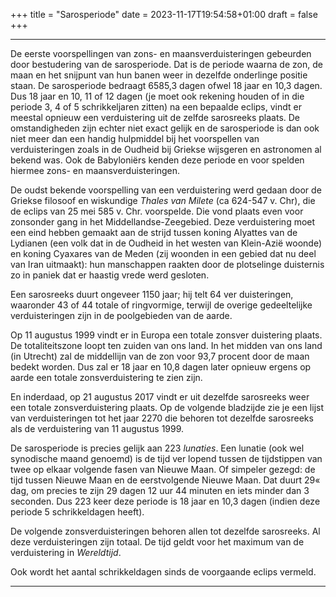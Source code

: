 +++
title = "Sarosperiode"
date = 2023-11-17T19:54:58+01:00
draft = false
+++

---
De eerste voorspellingen van zons- en maansverduisteringen gebeurden
door bestudering van de sarosperiode. Dat is de periode waarna de zon,
de maan en het snijpunt van hun banen weer in dezelfde onderlinge
positie staan. De sarosperiode bedraagt 6585,3 dagen ofwel 18 jaar en
10,3 dagen. Dus 18 jaar en 10, 11 of 12 dagen (je moet ook rekening
houden of in die periode 3, 4 of 5 schrikkeljaren zitten) na een
bepaalde eclips, vindt er meestal opnieuw een verduistering uit de
zelfde sarosreeks plaats. De omstandigheden zijn echter niet exact
gelijk en de sarosperiode is dan ook niet meer dan een handig hulpmiddel
bij het voorspellen van verduisteringen zoals in de Oudheid bij Griekse
wijsgeren en astronomen al bekend was. Ook de Babyloniërs kenden deze
periode en voor spelden hiermee zons- en maansverduisteringen.

De oudst bekende voorspelling van een verduistering werd gedaan door de
Griekse filosoof en wiskundige *Thales van Milete* (ca 624-547 v. Chr),
die de eclips van 25 mei 585 v. Chr. voorspelde. Die vond plaats even
voor zonsonder gang in het Middellandse-Zeegebied. Deze verduistering
moet een eind hebben gemaakt aan de strijd tussen koning Alyattes van de
Lydianen (een volk dat in de Oudheid in het westen van Klein-Azië
woonde) en koning Cyaxares van de Meden (zij woonden in een gebied dat
nu deel van Iran uitmaakt): hun manschappen raakten door de plotselinge
duisternis zo in paniek dat er haastig vrede werd gesloten.

Een sarosreeks duurt ongeveer 1150 jaar; hij telt 64 ver duisteringen,
waaronder 43 of 44 totale of ringvormige, terwijl de overige
gedeeltelijke verduisteringen zijn in de poolgebieden van de aarde.

Op 11 augustus 1999 vindt er in Europa een totale zonsver duistering
plaats. De totaliteitszone loopt ten zuiden van ons land. In het midden
van ons land (in Utrecht) zal de middellijn van de zon voor 93,7 procent
door de maan bedekt worden. Dus zal er 18 jaar en 10,8 dagen later
opnieuw ergens op aarde een totale zonsverduistering te zien zijn.

En inderdaad, op 21 augustus 2017 vindt er uit dezelfde sarosreeks weer
een totale zonsverduistering plaats. Op de volgende bladzijde zie je een
lijst van verduisteringen tot het jaar 2270 die behoren tot dezelfde
sarosreeks als de verduistering van 11 augustus 1999.

De sarosperiode is precies gelijk aan 223 *lunaties*. Een lunatie (ook
wel synodische maand genoemd) is de tijd ver lopend tussen de
tijdstippen van twee op elkaar volgende fasen van Nieuwe Maan. Of
simpeler gezegd: de tijd tussen Nieuwe Maan en de eerstvolgende Nieuwe
Maan. Dat duurt 29« dag, om precies te zijn 29 dagen 12 uur 44 minuten
en iets minder dan 3 seconden. Dus 223 keer deze periode is 18 jaar en
10,3 dagen (indien deze periode 5 schrikkeldagen heeft).

De volgende zonsverduisteringen behoren allen tot dezelfde sarosreeks.
Al deze verduisteringen zijn totaal. De tijd geldt voor het maximum van
de verduistering in *Wereldtijd*.

Ook wordt het aantal schrikkeldagen sinds de voorgaande eclips vermeld.

---
